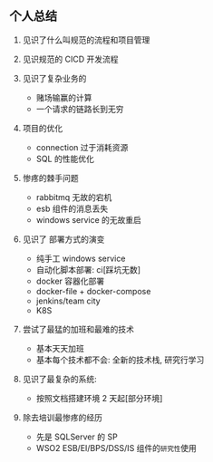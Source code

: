 ## 个人总结

1. 见识了什么叫规范的流程和项目管理
2. 见识规范的 CICD 开发流程
3. 见识了复杂业务的

   - 赌场输赢的计算
   - 一个请求的链路长到无穷

4. 项目的优化

   - connection 过于消耗资源
   - SQL 的性能优化

5. 惨疼的棘手问题

   - rabbitmq 无故的宕机
   - esb 组件的消息丢失
   - windows service 的无故重启

6. 见识了 部署方式的演变

   - 纯手工 windows service
   - 自动化脚本部署: ci[踩坑无数]
   - docker 容器化部署
   - docker-file + docker-compose
   - jenkins/team city
   - K8S

7. 尝试了最猛的加班和最难的技术

   - 基本天天加班
   - 基本每个技术都不会: 全新的技术栈, 研究行学习

8. 见识了最复杂的系统:

   - 按照文档搭建环境 2 天起[部分环境]

9. 除去培训最惨疼的经历

   - 先是 SQLServer 的 SP
   - WSO2 ESB/EI/BPS/DSS/IS 组件的`研究性`使用
